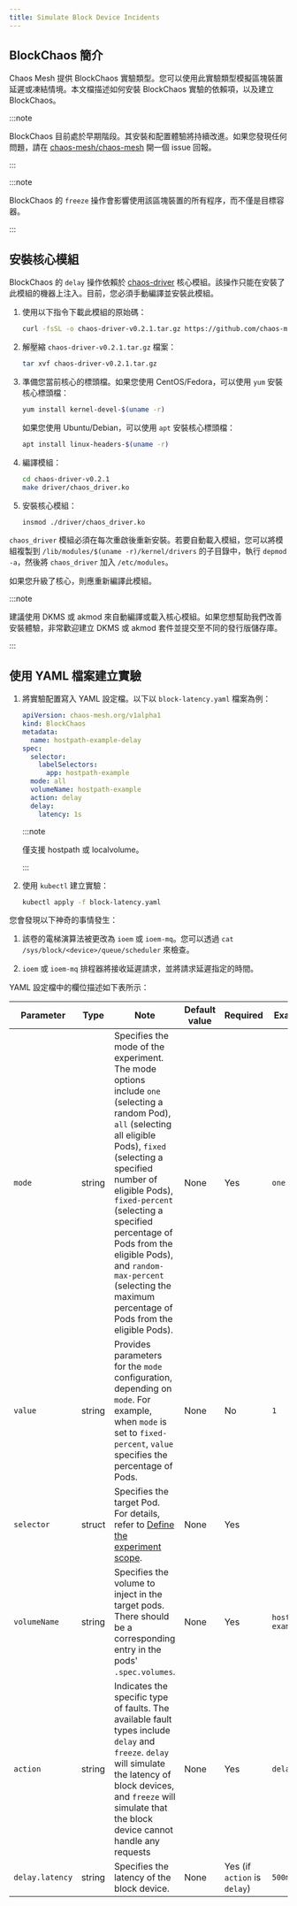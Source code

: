 ```yaml
---
title: Simulate Block Device Incidents
---
```


## BlockChaos 簡介

Chaos Mesh 提供 BlockChaos 實驗類型。您可以使用此實驗類型模擬區塊裝置延遲或凍結情境。本文檔描述如何安裝 BlockChaos 實驗的依賴項，以及建立 BlockChaos。

:::note

BlockChaos 目前處於早期階段。其安裝和配置體驗將持續改進。如果您發現任何問題，請在 [chaos-mesh/chaos-mesh](https://github.com/chaos-mesh/chaos-mesh) 開一個 issue 回報。

:::

:::note

BlockChaos 的 `freeze` 操作會影響使用該區塊裝置的所有程序，而不僅是目標容器。

:::

## 安裝核心模組

BlockChaos 的 `delay` 操作依賴於 [chaos-driver](https://github.com/chaos-mesh/chaos-driver) 核心模組。該操作只能在安裝了此模組的機器上注入。目前，您必須手動編譯並安裝此模組。

1. 使用以下指令下載此模組的原始碼：

   ```bash
   curl -fsSL -o chaos-driver-v0.2.1.tar.gz https://github.com/chaos-mesh/chaos-driver/archive/refs/tags/v0.2.1.tar.gz
   ```

2. 解壓縮 `chaos-driver-v0.2.1.tar.gz` 檔案：

   ```bash
   tar xvf chaos-driver-v0.2.1.tar.gz
   ```

3. 準備您當前核心的標頭檔。如果您使用 CentOS/Fedora，可以使用 `yum` 安裝核心標頭檔：

   ```bash
   yum install kernel-devel-$(uname -r)
   ```

   如果您使用 Ubuntu/Debian，可以使用 `apt` 安裝核心標頭檔：

   ```bash
   apt install linux-headers-$(uname -r)
   ```

4. 編譯模組：

   ```bash
   cd chaos-driver-v0.2.1
   make driver/chaos_driver.ko
   ```

5. 安裝核心模組：

   ```bash
   insmod ./driver/chaos_driver.ko
   ```

`chaos_driver` 模組必須在每次重啟後重新安裝。若要自動載入模組，您可以將模組複製到 `/lib/modules/$(uname -r)/kernel/drivers` 的子目錄中，執行 `depmod -a`，然後將 `chaos_driver` 加入 `/etc/modules`。

如果您升級了核心，則應重新編譯此模組。

:::note

建議使用 DKMS 或 akmod 來自動編譯或載入核心模組。如果您想幫助我們改善安裝體驗，非常歡迎建立 DKMS 或 akmod 套件並提交至不同的發行版儲存庫。

:::

## 使用 YAML 檔案建立實驗

1. 將實驗配置寫入 YAML 設定檔。以下以 `block-latency.yaml` 檔案為例：

   ```yaml
   apiVersion: chaos-mesh.org/v1alpha1
   kind: BlockChaos
   metadata:
     name: hostpath-example-delay
   spec:
     selector:
       labelSelectors:
         app: hostpath-example
     mode: all
     volumeName: hostpath-example
     action: delay
     delay:
       latency: 1s
   ```

   :::note

   僅支援 hostpath 或 localvolume。

   :::

2. 使用 `kubectl` 建立實驗：

   ```bash
   kubectl apply -f block-latency.yaml
   ```

您會發現以下神奇的事情發生：

1. 該卷的電梯演算法被更改為 `ioem` 或 `ioem-mq`。您可以透過 `cat /sys/block/<device>/queue/scheduler` 來檢查。

2. `ioem` 或 `ioem-mq` 排程器將接收延遲請求，並將請求延遲指定的時間。

YAML 設定檔中的欄位描述如下表所示：

| Parameter | Type | Note | Default value | Required | Example |
| --- | --- | --- | --- | --- | --- |
| `mode` | string | Specifies the mode of the experiment. The mode options include `one` (selecting a random Pod), `all` (selecting all eligible Pods), `fixed` (selecting a specified number of eligible Pods), `fixed-percent` (selecting a specified percentage of Pods from the eligible Pods), and `random-max-percent` (selecting the maximum percentage of Pods from the eligible Pods). | None | Yes | `one` |
| `value` | string | Provides parameters for the `mode` configuration, depending on `mode`. For example, when `mode` is set to `fixed-percent`, `value` specifies the percentage of Pods. | None | No | `1` |
| `selector` | struct | Specifies the target Pod. For details, refer to [Define the experiment scope](./define-chaos-experiment-scope.md). | None | Yes |  |
| `volumeName` | string | Specifies the volume to inject in the target pods. There should be a corresponding entry in the pods' `.spec.volumes`. | None | Yes | `hostpath-example` |
| `action` | string | Indicates the specific type of faults. The available fault types include `delay` and `freeze`. `delay` will simulate the latency of block devices, and `freeze` will simulate that the block device cannot handle any requests | None | Yes | `delay` |
| `delay.latency` | string | Specifies the latency of the block device. | None | Yes (if `action` is `delay`) | `500ms` |